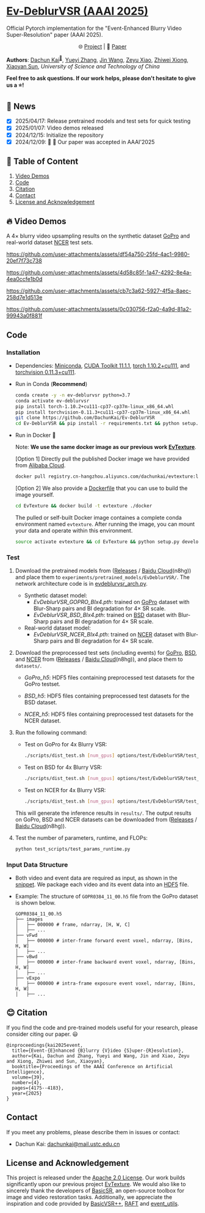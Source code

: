 # [Ev-DeblurVSR (AAAI 2025)](https://ojs.aaai.org/index.php/AAAI/article/view/32438)

Official Pytorch implementation for the "Event-Enhanced Blurry Video Super-Resolution" paper (AAAI 2025).

<p align="center">
    🌐 <a href="https://dachunkai.github.io/ev-deblurvsr.github.io/" target="_blank">Project</a> | 📃 <a href="https://ojs.aaai.org/index.php/AAAI/article/view/32438" target="_blank">Paper</a>  <br>
</p>

**Authors**: [Dachun Kai](https://github.com/DachunKai/)<sup>[:email:️](mailto:dachunkai@mail.ustc.edu.cn)</sup>, [Yueyi Zhang](https://scholar.google.com.hk/citations?user=LatWlFAAAAAJ&hl=zh-CN&oi=ao), [Jin Wang](https://github.com/booker-max), [Zeyu Xiao](https://dblp.org/pid/276/3139.html), [Zhiwei Xiong](https://scholar.google.com/citations?user=Snl0HPEAAAAJ&hl=zh-CN), [Xiaoyan Sun](https://scholar.google.com/citations?user=VRG3dw4AAAAJ&hl=zh-CN), *University of Science and Technology of China*

**Feel free to ask questions. If our work helps, please don't hesitate to give us a :star:!**

## :rocket: News
- [x] 2025/04/17: Release pretrained models and test sets for quick testing
- [x] 2025/01/07: Video demos released
- [x] 2024/12/15: Initialize the repository
- [x] 2024/12/09: :tada: :tada: Our paper was accepted in AAAI'2025

## :bookmark: Table of Content
1. [Video Demos](#video-demos)
2. [Code](#code)
3. [Citation](#citation)
4. [Contact](#contact)
5. [License and Acknowledgement](#license-and-acknowledgement)

## :fire: Video Demos
A $4\times$ blurry video upsampling results on the synthetic dataset [GoPro](https://seungjunnah.github.io/Datasets/gopro.html) and real-world dataset [NCER](https://sites.google.com/view/neid2023) test sets.

https://github.com/user-attachments/assets/df54a750-25fd-4ac1-9980-20ef7f73c738

https://github.com/user-attachments/assets/4d58c85f-1a47-4292-8e4a-4ea0ccfe1b0d

https://github.com/user-attachments/assets/cb7c3a62-5927-4f5a-8aec-258d7e1d513e

https://github.com/user-attachments/assets/0c030756-f2a0-4a9d-81a2-99943a0f881f

## Code
### Installation
* Dependencies: [Miniconda](https://repo.anaconda.com/miniconda/Miniconda3-latest-Linux-x86_64.sh), [CUDA Toolkit 11.1.1](https://developer.nvidia.com/cuda-11.1.1-download-archive), [torch 1.10.2+cu111](https://download.pytorch.org/whl/cu111/torch-1.10.2%2Bcu111-cp37-cp37m-linux_x86_64.whl), and [torchvision 0.11.3+cu111](https://download.pytorch.org/whl/cu111/torchvision-0.11.3%2Bcu111-cp37-cp37m-linux_x86_64.whl).

* Run in Conda (**Recommend**)

    ```bash
    conda create -y -n ev-deblurvsr python=3.7
    conda activate ev-deblurvsr
    pip install torch-1.10.2+cu111-cp37-cp37m-linux_x86_64.whl
    pip install torchvision-0.11.3+cu111-cp37-cp37m-linux_x86_64.whl
    git clone https://github.com/DachunKai/Ev-DeblurVSR
    cd Ev-DeblurVSR && pip install -r requirements.txt && python setup.py develop
    ```
* Run in Docker :clap:

  Note: **We use the same docker image as our previous work [EvTexture](https://github.com/DachunKai/EvTexture)**.

  [Option 1] Directly pull the published Docker image we have provided from [Alibaba Cloud](https://cr.console.aliyun.com/cn-hangzhou/instances).
  ```bash
  docker pull registry.cn-hangzhou.aliyuncs.com/dachunkai/evtexture:latest
  ```

  [Option 2] We also provide a [Dockerfile](https://github.com/DachunKai/Ev-DeblurVSR/blob/main/docker/Dockerfile) that you can use to build the image yourself.
  ```bash
  cd EvTexture && docker build -t evtexture ./docker
  ```
  The pulled or self-built Docker image containes a complete conda environment named `evtexture`. After running the image, you can mount your data and operate within this environment.
  ```bash
  source activate evtexture && cd EvTexture && python setup.py develop
  ```
### Test
1. Download the pretrained models from ([Releases](https://github.com/DachunKai/Ev-DeblurVSR/releases) / [Baidu Cloud](https://pan.baidu.com/s/161bfWZGVH1UBCCka93ImqQ?pwd=n8hg)(n8hg)) and place them to `experiments/pretrained_models/EvDeblurVSR/`. The network architecture code is in [evdeblurvsr_arch.py](https://github.com/DachunKai/EvTexture/blob/main/basicsr/archs/evdeblurvsr_arch.py).
    - Synthetic dataset model:
      * *EvDeblurVSR_GOPRO_BIx4.pth*: trained on [GoPro](https://seungjunnah.github.io/Datasets/gopro.html) dataset with Blur-Sharp pairs and BI degradation for $4\times$ SR scale.
      * *EvDeblurVSR_BSD_BIx4.pth*: trained on [BSD](https://github.com/zzh-tech/ESTRNN) dataset with Blur-Sharp pairs and BI degradation for $4\times$ SR scale.
    - Real-world dataset model:
      * *EvDeblurVSR_NCER_BIx4.pth*: trained on [NCER](https://sites.google.com/view/neid2023) dataset with Blur-Sharp pairs and BI degradation for $4\times$ SR scale.

2. Download the preprocessed test sets (including events) for [GoPro](https://seungjunnah.github.io/Datasets/gopro.html), [BSD](https://github.com/zzh-tech/ESTRNN), and [NCER](https://sites.google.com/view/neid2023) from ([Releases](https://github.com/DachunKai/Ev-DeblurVSR/releases) / [Baidu Cloud](https://pan.baidu.com/s/161bfWZGVH1UBCCka93ImqQ?pwd=n8hg)(n8hg)), and place them to `datasets/`.
    * *GoPro_h5*: HDF5 files containing preprocessed test datasets for the GoPro testset.

    * *BSD_h5*: HDF5 files containing preprocessed test datasets for the BSD dataset.

    * *NCER_h5*: HDF5 files containing preprocessed test datasets for the NCER dataset.

3. Run the following command:
    * Test on GoPro for 4x Blurry VSR:
      ```bash
      ./scripts/dist_test.sh [num_gpus] options/test/EvDeblurVSR/test_EvDeblurVSR_GoPro_x4.yml
      ```
    * Test on BSD for 4x Blurry VSR:
      ```bash
      ./scripts/dist_test.sh [num_gpus] options/test/EvDeblurVSR/test_EvDeblurVSR_BSD_x4.yml
      ```
    * Test on NCER for 4x Blurry VSR:
      ```bash
      ./scripts/dist_test.sh [num_gpus] options/test/EvDeblurVSR/test_EvDeblurVSR_NCER_x4.yml
      ```
    This will generate the inference results in `results/`. The output results on GoPro, BSD and NCER datasets can be downloaded from ([Releases](https://github.com/DachunKai/EvTexture/releases) / [Baidu Cloud](https://pan.baidu.com/s/161bfWZGVH1UBCCka93ImqQ?pwd=n8hg)(n8hg)).

4. Test the number of parameters, runtime, and FLOPs:
    ```bash
    python test_scripts/test_params_runtime.py
    ```

### Input Data Structure
* Both video and event data are required as input, as shown in the [snippet](https://github.com/DachunKai/EvTexture/blob/main/basicsr/archs/evdeblurvsr_arch.py#L229). We package each video and its event data into an [HDF5](https://docs.h5py.org/en/stable/quick.html#quick) file.

* Example: The structure of `GOPR0384_11_00.h5` file from the GoPro dataset is shown below.

  ```arduino
  GOPR0384_11_00.h5
  ├── images
  │   ├── 000000 # frame, ndarray, [H, W, C]
  │   ├── ...
  ├── vFwd
  │   ├── 000000 # inter-frame forward event voxel, ndarray, [Bins, H, W]
  │   ├── ...
  ├── vBwd
  │   ├── 000000 # inter-frame backward event voxel, ndarray, [Bins, H, W]
  │   ├── ...
  ├── vExpo
  │   ├── 000000 # intra-frame exposure event voxel, ndarray, [Bins, H, W]
  │   ├── ...
  ```

## :blush: Citation
If you find the code and pre-trained models useful for your research, please consider citing our paper. :smiley:
```
@inproceedings{kai2025event,
  title={Event-{E}nhanced {B}lurry {V}ideo {S}uper-{R}esolution},
  author={Kai, Dachun and Zhang, Yueyi and Wang, Jin and Xiao, Zeyu and Xiong, Zhiwei and Sun, Xiaoyan},
  booktitle={Proceedings of the AAAI Conference on Artificial Intelligence},
  volume={39},
  number={4},
  pages={4175--4183},
  year={2025}
}
```

## Contact
If you meet any problems, please describe them in issues or contact:
* Dachun Kai: <dachunkai@mail.ustc.edu.cn>

## License and Acknowledgement
This project is released under the [Apache 2.0 License](https://www.apache.org/licenses/LICENSE-2.0). Our work builds significantly upon our previous project [EvTexture](https://github.com/DachunKai/EvTexture). We would also like to sincerely thank the developers of [BasicSR](https://github.com/XPixelGroup/BasicSR), an open-source toolbox for image and video restoration tasks. Additionally, we appreciate the inspiration and code provided by [BasicVSR++](https://github.com/ckkelvinchan/BasicVSR_PlusPlus), [RAFT](https://github.com/princeton-vl/RAFT) and [event_utils](https://github.com/TimoStoff/event_utils).
